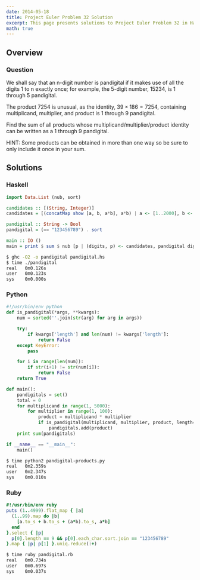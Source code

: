 ```yaml
---
date: 2014-05-18
title: Project Euler Problem 32 Solution
excerpt: This page presents solutions to Project Euler Problem 32 in Haskell, Python and Ruby.
math: true
---
```



## Overview


### Question

We shall say that an n-digit number is pandigital if 
it makes use of all the digits 1 to n exactly once; 
for example, the 5-digit number, 15234, is 1 through 
5 pandigital.

The product 7254 is unusual, as the identity, 
$39 \times 186 = 7254$, containing multiplicand, multiplier, 
and product is 1 through 9 pandigital.

Find the sum of all products whose 
multiplicand/multiplier/product identity can be written 
as a 1 through 9 pandigital.

HINT: Some products can be obtained in more than one 
way so be sure to only include it once in your sum.






## Solutions

### Haskell

```haskell
import Data.List (nub, sort)

candidates :: [(String, Integer)]
candidates = [(concatMap show [a, b, a*b], a*b) | a <- [1..2000], b <- [1..50]]

pandigital :: String -> Bool
pandigital = (== "123456789") . sort

main :: IO ()
main = print $ sum $ nub [p | (digits, p) <- candidates, pandigital digits]
```


```bash
$ ghc -O2 -o pandigital pandigital.hs
$ time ./pandigital
real   0m0.126s
user   0m0.123s
sys    0m0.000s
```



### Python

```python
#!/usr/bin/env python
def is_pandigital(*args, **kwargs):
    num = sorted(''.join(str(arg) for arg in args))

    try:
        if kwargs['length'] and len(num) != kwargs['length']:
            return False
    except KeyError:
        pass

    for i in range(len(num)):
        if str(i+1) != str(num[i]):
            return False
    return True

def main():
    pandigitals = set()
    total = 0
    for multiplicand in range(1, 5000):
        for multiplier in range(1, 100):
            product = multiplicand * multiplier
            if is_pandigital(multiplicand, multiplier, product, length=9):
                pandigitals.add(product)
    print sum(pandigitals)

if __name__ == "__main__":
    main()
```


```bash
$ time python2 pandigital-products.py
real   0m2.359s
user   0m2.347s
sys    0m0.010s
```



### Ruby

```ruby
#!/usr/bin/env ruby
puts (1..4999).flat_map { |a|
  (1..99).map do |b|  
    [a.to_s + b.to_s + (a*b).to_s, a*b]
  end
}.select { |p| 
  p[0].length == 9 && p[0].each_char.sort.join == "123456789"
}.map { |p| p[1] }.uniq.reduce(:+)
```


```bash
$ time ruby pandigital.rb
real   0m0.734s
user   0m0.697s
sys    0m0.037s
```


